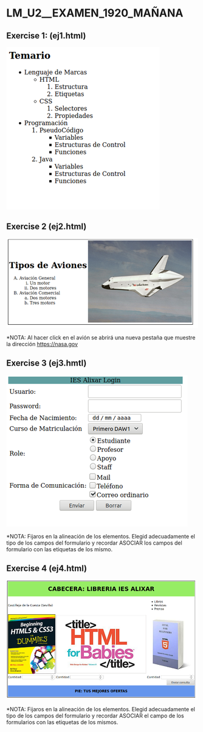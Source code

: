 # LM_U2__EXAMEN_1920_MAÑANA

Exercise 1: (ej1.html)
---

![ Imagen ejercicio1](ex1.png)

Exercise 2 (ej2.html)
---

![ Imagen ejercicio2](ej2.png)

*NOTA: Al hacer click en el avión se abrirá una nueva pestaña que muestre la dirección https://nasa.gov

Exercise 3 (ej3.hmtl)
---

![ Imagen ejercicio3](ej3.png)

*NOTA: Fijaros en la alineación de los elementos. Elegid adecuadamente el tipo de los campos del formulario y recordar ASOCIAR los campos del formulario con las etiquetas de los mismo.

Exercise 4 (ej4.html)
---

![ Imagen ejercicio4](ex4.png)

*NOTA: Fijaros en la alineación de los elementos. Elegid adecuadamente el tipo de los campos del formulario y recordar ASOCIAR el campo de los formularios con las etiquetas de los mismos.